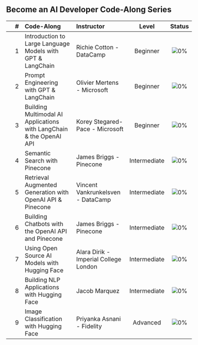 ## Become an AI Developer Code-Along Series

|  | # | Code-Along | Instructor | Level | Status |
|:---:|:---:|:---|:---|:---:|:---:|
|  | 1 | Introduction to Large Language Models with GPT & LangChain | Richie Cotton - DataCamp | Beginner | ![0%](https://progress-bar.dev/0) |
|  | 2 | Prompt Engineering with GPT & LangChain | Olivier Mertens - Microsoft | Beginner | ![0%](https://progress-bar.dev/0) |
|  | 3 | Building Multimodal AI Applications with LangChain & the OpenAI API | Korey Stegared-Pace - Microsoft | Beginner | ![0%](https://progress-bar.dev/0) |
|  | 4 | Semantic Search with Pinecone | James Briggs - Pinecone | Intermediate | ![0%](https://progress-bar.dev/0) |
|  | 5 | Retrieval Augmented Generation with OpenAI API & Pinecone | Vincent Vankrunkelsven - DataCamp | Intermediate | ![0%](https://progress-bar.dev/0) |
|  | 6 | Building Chatbots with the OpenAI API and Pinecone | James Briggs - Pinecone | Intermediate | ![0%](https://progress-bar.dev/0) |
|  | 7 | Using Open Source AI Models with Hugging Face | Alara Dirik - Imperial College London | Intermediate | ![0%](https://progress-bar.dev/0) |
|  | 8 | Building NLP Applications with Hugging Face | Jacob Marquez | Intermediate | ![0%](https://progress-bar.dev/0) |
|  | 9 | Image Classification with Hugging Face | Priyanka Asnani - Fidelity | Advanced | ![0%](https://progress-bar.dev/0) |
